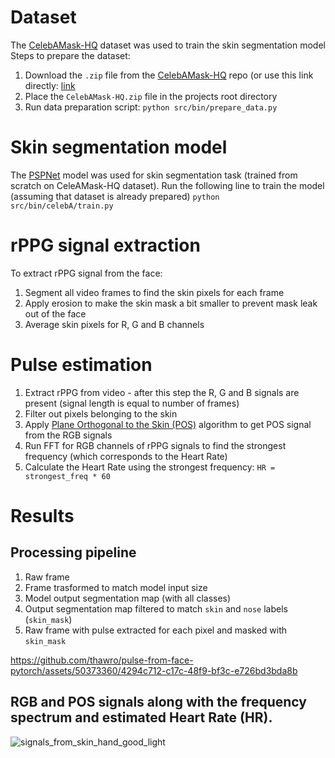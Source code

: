 # Dataset
The [CelebAMask-HQ](https://github.com/switchablenorms/CelebAMask-HQ) dataset was used to train the skin segmentation model
Steps to prepare the dataset:
1. Download the `.zip` file from the [CelebAMask-HQ](https://github.com/switchablenorms/CelebAMask-HQ) repo (or use this link directly: [link](https://drive.google.com/file/d/1badu11NqxGf6qM3PTTooQDJvQbejgbTv/view?pli=1)
2. Place the `CelebAMask-HQ.zip` file in the projects root directory
3. Run data preparation script:
`python src/bin/prepare_data.py`

# Skin segmentation model
The [PSPNet](https://arxiv.org/abs/1612.01105) model was used for skin segmentation task (trained from scratch on CeleAMask-HQ dataset).
Run the following line to train the model (assuming that dataset is already prepared)
`python src/bin/celebA/train.py`

# rPPG signal extraction
To extract rPPG signal from the face:
1. Segment all video frames to find the skin pixels for each frame
2. Apply erosion to make the skin mask a bit smaller to prevent mask leak out of the face
3. Average skin pixels for R, G and B channels


# Pulse estimation
1. Extract rPPG from video - after this step the R, G and B signals are present (signal length is equal to number of frames)
2. Filter out pixels belonging to the skin
3. Apply [Plane Orthogonal to the Skin (POS)](https://pure.tue.nl/ws/files/31563684/TBME_00467_2016_R1_preprint.pdf) algorithm to get POS signal from the RGB signals
4. Run FFT for RGB channels of rPPG signals to find the strongest frequency (which corresponds to the Heart Rate)
5. Calculate the Heart Rate using the strongest frequency: `HR = strongest_freq * 60`

# **Results**

## Processing pipeline
1. Raw frame
2. Frame trasformed to match model input size
3. Model output segmentation map (with all classes)
4. Output segmentation map filtered to match `skin` and `nose` labels (`skin_mask`)
5. Raw frame with pulse extracted for each pixel and masked with `skin_mask`


https://github.com/thawro/pulse-from-face-pytorch/assets/50373360/4294c712-c17c-48f9-bf3c-e726bd3bda8b


## RGB and POS signals along with the frequency spectrum and estimated Heart Rate (HR). 
![signals_from_skin_hand_good_light](https://github.com/thawro/pulse-from-face-pytorch/assets/50373360/868a46f1-3a2e-4226-85a3-ade711bd8a5d)

